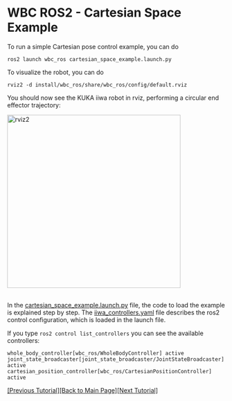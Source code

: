 # WBC ROS2 - Cartesian Space Example

To run a simple Cartesian pose control example, you can do
```
ros2 launch wbc_ros cartesian_space_example.launch.py
```
To visualize the robot, you can do 
```
rviz2 -d install/wbc_ros/share/wbc_ros/config/default.rviz
```
You should now see the KUKA iiwa robot in rviz, performing a circular end effector trajectory:

<img src="https://github.com/ARC-OPT/Documentation/assets/8993546/1be0a0a5-d2f4-469d-b792-c5b04b6ce361" alt="rviz2" width="400"/>
<br/>
<br/>

In the [cartesian_space_example.launch.py](https://github.com/ARC-OPT/wbc_ros/blob/main/launch/cartesian_space_example.launch.py) file, the code to load the example is explained step by step. The [iiwa_controllers.yaml](https://github.com/ARC-OPT/wbc_ros/blob/main/config/cartesian_space_example/iiwa_controllers.yaml) file describes the ros2 control configuration, which is loaded in the launch file. 

If you type `ros2 control list_controllers` you can see the available controllers: 
```!bash
whole_body_controller[wbc_ros/WholeBodyController] active    
joint_state_broadcaster[joint_state_broadcaster/JointStateBroadcaster] active    
cartesian_position_controller[wbc_ros/CartesianPositionController] active
```

[[Previous Tutorial]](https://arc-opt.github.io/Documentation/tutorials/ros2_introduction.html)[[Back to Main Page]](https://arc-opt.github.io/Documentation)[[Next Tutorial]](https://arc-opt.github.io/Documentation/tutorials/ros2_joint_space_control.html)
